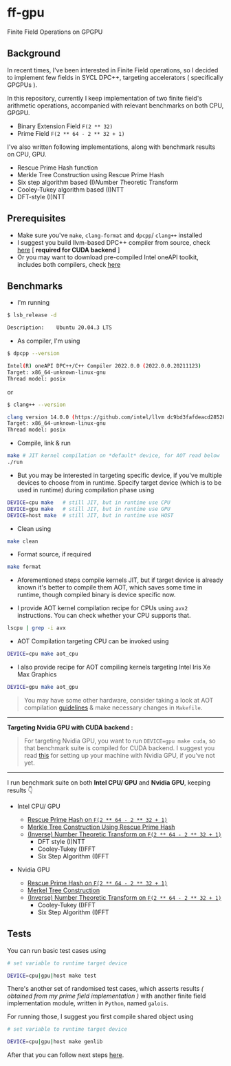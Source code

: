 # ff-gpu
Finite Field Operations on GPGPU

## Background

In recent times, I've been interested in Finite Field operations, so I decided to implement few fields in SYCL DPC++, targeting accelerators ( specifically GPGPUs ).

In this repository, currently I keep implementation of two finite field's arithmetic operations, accompanied with relevant benchmarks on both CPU, GPGPU.

- Binary Extension Field `F(2 ** 32)`
- Prime Field `F(2 ** 64 - 2 ** 32 + 1)`

I've also written following implementations, along with benchmark results on CPU, GPU.

- Rescue Prime Hash function
- Merkle Tree Construction using Rescue Prime Hash
- Six step algorithm based (I)*N*umber *T*heoretic *T*ransform
- Cooley-Tukey algorithm based (I)NTT
- DFT-style (I)NTT

## Prerequisites

- Make sure you've `make`, `clang-format` and `dpcpp`/ `clang++` installed
- I suggest you build llvm-based DPC++ compiler from source, check [here](https://intel.github.io/llvm-docs/GetStartedGuide.html#prerequisites) [ **required for CUDA backend** ]
- Or you may want to download pre-compiled Intel oneAPI toolkit, includes both compilers, check [here](https://www.intel.com/content/www/us/en/developer/tools/oneapi/base-toolkit-download.html)

## Benchmarks

- I'm running

```bash
$ lsb_release -d

Description:    Ubuntu 20.04.3 LTS
```

- As compiler, I'm using

```bash
$ dpcpp --version

Intel(R) oneAPI DPC++/C++ Compiler 2022.0.0 (2022.0.0.20211123)
Target: x86_64-unknown-linux-gnu
Thread model: posix
```

or 

```bash
$ clang++ --version

clang version 14.0.0 (https://github.com/intel/llvm dc9bd3fafdeacd28528eb4b1fef3ad9b76ef3b92)
Target: x86_64-unknown-linux-gnu
Thread model: posix
```

- Compile, link & run

```bash
make # JIT kernel compilation on *default* device, for AOT read below
./run
```

- But you may be interested in targeting specific device, if you've multiple
devices to choose from in runtime. Specify target device (which is to be used in runtime) during compilation phase using

```bash
DEVICE=cpu make   # still JIT, but in runtime use CPU
DEVICE=gpu make   # still JIT, but in runtime use GPU
DEVICE=host make  # still JIT, but in runtime use HOST
```

- Clean using

```bash
make clean
```

- Format source, if required

```bash
make format
```

- Aforementioned steps compile kernels JIT, but if target device is already known it's better to compile them AOT, which saves some time in runtime, though compiled binary is device specific now. 

- I provide AOT kernel compilation recipe for CPUs using `avx2` instructions. You can check whether your CPU supports that.

```bash
lscpu | grep -i avx
```

- AOT Compilation targeting CPU can be invoked using

```bash
DEVICE=cpu make aot_cpu
```

- I also provide recipe for AOT compiling kernels targeting Intel Iris Xe Max Graphics

```bash
DEVICE=gpu make aot_gpu
```

> You may have some other hardware, consider taking a look at AOT compilation [guidelines](https://www.intel.com/content/www/us/en/develop/documentation/oneapi-dpcpp-cpp-compiler-dev-guide-and-reference/top/compilation/ahead-of-time-compilation.html) & make necessary changes in `Makefile`.

---

**Targeting  Nvidia GPU with CUDA backend :**

> For targeting Nvidia GPU, you want to run `DEVICE=gpu make cuda`, so that benchmark suite is compiled for CUDA backend. I suggest you read [this](https://github.com/itzmeanjan/ff-p254-gpu/blob/acbedab1dd653f7270ac917755286c565d2a8927/README.md#prerequisite) for setting up your machine with Nvidia GPU, if you've not yet.

---

I run benchmark suite on both **Intel CPU/ GPU** and **Nvidia GPU**, keeping results 👇

- Intel CPU/ GPU
    - [Rescue Prime Hash on `F(2 ** 64 - 2 ** 32 + 1)`](./benchmarks/rescue_prime.md)
    - [Merkle Tree Construction Using Rescue Prime Hash](./benchmarks/merkle_tree.md)
    - [(Inverse) Number Theoretic Transform on `F(2 ** 64 - 2 ** 32 + 1)`](benchmarks/ntt.md)
        - DFT style (I)NTT
        - Cooley-Tukey (I)FFT
        - Six Step Algorithm (I)FFT

- Nvidia GPU
    - [Rescue Prime Hash on `F(2 ** 64 - 2 ** 32 + 1)`](benchmarks/cuda_rescue_prime.md)
    - [Merkel Tree Construction](benchmarks/cuda_merkle_tree.md)
    - [(Inverse) Number Theoretic Transform on `F(2 ** 64 - 2 ** 32 + 1)`](benchmarks/cuda_ntt.md)
        - Cooley-Tukey (I)FFT
        - Six Step Algorithm (I)FFT

## Tests

You can run basic test cases using

```bash
# set variable to runtime target device

DEVICE=cpu|gpu|host make test 
```

There's another set of randomised test cases, which asserts results *( obtained from my prime field implementation )* with another finite field implementation module, written in `Python`, named `galois`.

For running those, I suggest you first compile shared object using

```bash
# set variable to runtime target device

DEVICE=cpu|gpu|host make genlib
```

After that you can follow next steps [here](wrapper/python).

